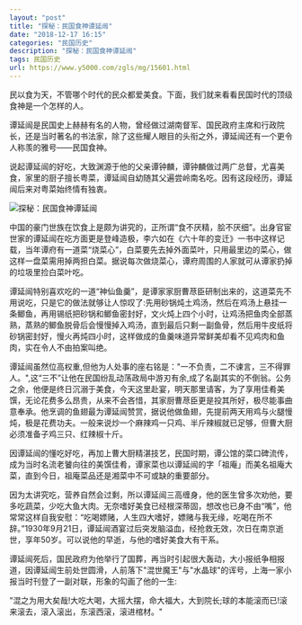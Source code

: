 ```yaml
---
layout: "post"
title: "探秘：民国食神谭延闿"
date: "2018-12-17 16:15"
categories: "民国历史"
description: "探秘：民国食神谭延闿"
tags: 民国历史
url: https://www.y5000.com/zgls/mg/15601.html
---
```






民以食为天，不管哪个时代的民众都爱美食。下面，我们就来看看民国时代的顶级食神是一个怎样的人。

谭延闿是民国史上赫赫有名的人物，曾经做过湖南督军、国民政府主席和行政院长，还是当时著名的书法家，除了这些耀人眼目的头衔之外，谭延闿还有一个更令人称羡的雅号——民国食神。

说起谭延闿的好吃，大致渊源于他的父亲谭钟麟，谭钟麟做过两广总督，尤喜美食，家里的厨子擅长粤菜，谭延闿自幼随其父遍尝岭南名吃。因有这段经历，谭延闿后来对粤菜始终情有独衷。

![探秘：民国食神谭延闿](/uploads/allimg/170301/6-1F3011635491R.JPG)

中国的豪门世族在饮食上是颇为讲究的，正所谓“食不厌精，脍不厌细”。出身官宦世家的谭延闿在吃方面更是登峰造极，李六如在《六十年的变迁》一书中这样记载，当年谭府有一道菜“烧菜心”，白菜要先去掉外面菜叶，只用最里边的菜心，做这样一盘菜需用掉两担白菜。据说每次做烧菜心，谭府周围的人家就可从谭家扔掉的垃圾里捡白菜叶吃。

谭延闿特别喜欢吃的一道“神仙鱼羹”，是谭家家厨曹荩臣研制出来的，这道菜先不用说吃，只是它的做法就够让人惊叹了:先用砂锅炖土鸡汤，然后在鸡汤上悬挂一条鲫鱼，再用锡纸把砂锅和鲫鱼密封好，文火炖上四个小时，让鸡汤把鱼肉全部蒸熟，蒸熟的鲫鱼脱骨后会慢慢掉入鸡汤，直到最后只剩一副鱼骨，然后用牛皮纸将砂锅密封好，慢火再炖四小时，这样做成的鱼羹味道异常鲜美却看不见鸡肉和鱼肉，实在令人不由拍案叫绝。

谭延闿虽然位高权重,但他为人处事的座右铭是："一不负责，二不谏言，三不得罪人。",这“三不”让他在民国纷乱动荡政局中游刃有余,成了名副其实的不倒翁。公务之余，他便是终日沉溺于美食，今天这里赴宴，明天那里请客，为了享用佳肴美馔，无论花费多么昂贵，从来不会吝惜，其家厨曹荩臣更是投其所好，极尽能事曲意奉承。他烹调的鱼翅最为谭延闿赞赏，据说他做鱼翅，先提前两天用鸡与火腿慢炖，极是花费功夫。一般来说炒一个麻辣鸡一只鸡、半斤辣椒就已足够，但曹大厨必须准备子鸡三只、红辣椒十斤。

因谭延闿的懂吃好吃，再加上曹大厨精湛技艺，民国时期，谭公馆的菜口碑流传，成为当时名流老饕向往的美馔佳肴，谭家菜也以谭延闿的字「祖庵」而美名祖庵大菜，直到今日，祖庵菜品还是湘菜中不可或缺的重要部分。

因为太讲究吃，营养自然会过剩，所以谭延闿三高缠身，他的医生曾多次劝他，要多吃蔬菜，少吃大鱼大肉。无奈嗜好美食已经根深蒂固，想改也已身不由“嘴”，他常常这样自我安慰：“吃喝嫖赌，人生四大嗜好，嫖赌与我无缘，吃喝在所不辞。”1930年9月21日，谭延闿酒宴过后突发脑溢血，经抢救无效，次日在南京逝世，享年50岁。可以说他的早逝，与他的嗜好美食大有干系。

谭延闿死后，国民政府为他举行了国葬，再当时引起很大轰动，大小报纸争相报道，因谭延闿生前处世圆滑，人前落下"混世魔王"与"水晶球"的诨号，上海一家小报当时刊登了一副对联，形象的勾画了他的一生:

"混之为用大矣哉!大吃大喝，大摇大摆，命大福大，大到院长;球的本能滚而已!滚来滚去，滚入滚出，东滚西滚，滚进棺材。"
